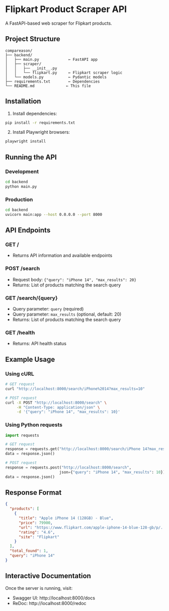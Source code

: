 # Flipkart Product Scraper API

A FastAPI-based web scraper for Flipkart products.

## Project Structure

```
compareason/
├── backend/
│   ├── main.py             ← FastAPI app
│   ├── scraper/
│   │   ├── __init__.py
│   │   └── flipkart.py     ← Flipkart scraper logic
│   └── models.py           ← Pydantic models
├── requirements.txt        ← Dependencies
└── README.md              ← This file
```

## Installation

1. Install dependencies:

```bash
pip install -r requirements.txt
```

2. Install Playwright browsers:

```bash
playwright install
```

## Running the API

### Development

```bash
cd backend
python main.py
```

### Production

```bash
cd backend
uvicorn main:app --host 0.0.0.0 --port 8000
```

## API Endpoints

### GET /

- Returns API information and available endpoints

### POST /search

- Request body: `{"query": "iPhone 14", "max_results": 20}`
- Returns: List of products matching the search query

### GET /search/{query}

- Query parameter: `query` (required)
- Query parameter: `max_results` (optional, default: 20)
- Returns: List of products matching the search query

### GET /health

- Returns: API health status

## Example Usage

### Using cURL

```bash
# GET request
curl "http://localhost:8000/search/iPhone%2014?max_results=10"

# POST request
curl -X POST "http://localhost:8000/search" \
     -H "Content-Type: application/json" \
     -d '{"query": "iPhone 14", "max_results": 10}'
```

### Using Python requests

```python
import requests

# GET request
response = requests.get("http://localhost:8000/search/iPhone 14?max_results=10")
data = response.json()

# POST request
response = requests.post("http://localhost:8000/search",
                        json={"query": "iPhone 14", "max_results": 10})
data = response.json()
```

## Response Format

```json
{
  "products": [
    {
      "title": "Apple iPhone 14 (128GB) - Blue",
      "price": 79900,
      "url": "https://www.flipkart.com/apple-iphone-14-blue-128-gb/p/...",
      "rating": "4.6",
      "site": "Flipkart"
    }
  ],
  "total_found": 1,
  "query": "iPhone 14"
}
```

## Interactive Documentation

Once the server is running, visit:

- Swagger UI: http://localhost:8000/docs
- ReDoc: http://localhost:8000/redoc

